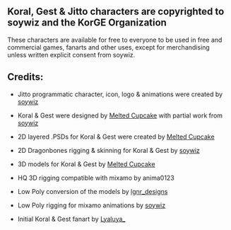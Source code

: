## Koral, Gest & Jitto characters are copyrighted to soywiz and the KorGE Organization

These characters are available for free to everyone to be used in free and commercial games,
fanarts and other uses, except for merchandising unless written explicit consent from soywiz.

## Credits:

* Jitto programmatic character, icon, logo & animations were created by [soywiz](https://soywiz.com/)
* Koral & Gest were designed by [Melted Cupcake](https://www.instagram.com/melted_cupcake/) with partial work from [soywiz](https://soywiz.com/)
* 2D layered .PSDs for Koral & Gest were created by [Melted Cupcake](https://www.instagram.com/melted_cupcake/)
* 2D Dragonbones rigging & skinning for Koral & Gest by [soywiz](https://soywiz.com/)
* 3D models for Koral & Gest by [Melted Cupcake](https://www.instagram.com/melted_cupcake/)
* HQ 3D rigging compatible with mixamo by anima0123
* Low Poly conversion of the models by [lgnr_designs](https://www.instagram.com/lgnr_designs/)
* Low Poly rigging for mixamo animations by [soywiz](https://soywiz.com/)

* Initial Koral & Gest fanart by [Lyaluya_](https://twitter.com/Lyaluya_)
